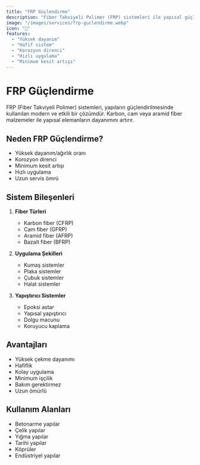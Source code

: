 ```yaml
---
title: "FRP Güçlendirme"
description: "Fiber Takviyeli Polimer (FRP) sistemleri ile yapısal güçlendirme çözümleri"
image: "/images/services/frp-guclendirme.webp"
icon: "🔧"
features:
  - "Yüksek dayanım"
  - "Hafif sistem"
  - "Korozyon direnci"
  - "Hızlı uygulama"
  - "Minimum kesit artışı"
---
```


# FRP Güçlendirme

FRP (Fiber Takviyeli Polimer) sistemleri, yapıların güçlendirilmesinde kullanılan modern ve etkili bir çözümdür. Karbon, cam veya aramid fiber malzemeler ile yapısal elemanların dayanımını artırır.

## Neden FRP Güçlendirme?

- Yüksek dayanım/ağırlık oranı
- Korozyon direnci
- Minimum kesit artışı
- Hızlı uygulama
- Uzun servis ömrü

## Sistem Bileşenleri

1. **Fiber Türleri**
   - Karbon fiber (CFRP)
   - Cam fiber (GFRP)
   - Aramid fiber (AFRP)
   - Bazalt fiber (BFRP)

2. **Uygulama Şekilleri**
   - Kumaş sistemler
   - Plaka sistemler
   - Çubuk sistemler
   - Halat sistemler

3. **Yapıştırıcı Sistemler**
   - Epoksi astar
   - Yapısal yapıştırıcı
   - Dolgu macunu
   - Koruyucu kaplama

## Avantajları

- Yüksek çekme dayanımı
- Hafiflik
- Kolay uygulama
- Minimum işçilik
- Bakım gerektirmez
- Uzun ömürlü

## Kullanım Alanları

- Betonarme yapılar
- Çelik yapılar
- Yığma yapılar
- Tarihi yapılar
- Köprüler
- Endüstriyel yapılar 